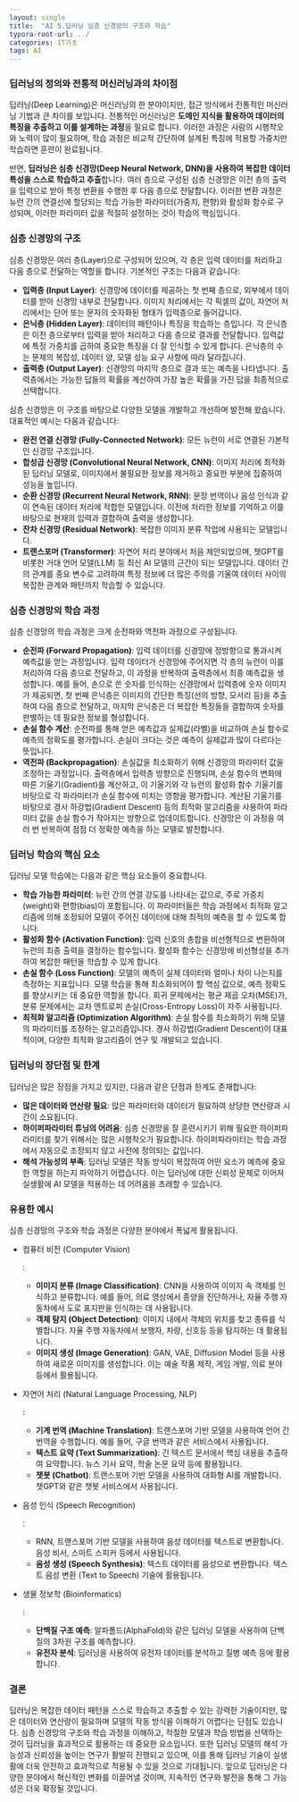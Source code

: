 ```yaml
---
layout: single
title:  "AI 5.딥러닝 심층 신경망의 구조와 학습"
typora-root-url: ../
categories: IT기초
tags: AI
---
```




### 딥러닝의 정의와 전통적 머신러닝과의 차이점

딥러닝(Deep Learning)은 머신러닝의 한 분야이지만, 접근 방식에서 전통적인 머신러닝 기법과 큰 차이를 보입니다. 전통적인 머신러닝은 **도메인 지식을 활용하여 데이터의 특징을 추출하고 이를 설계하는 과정**을 필요로 합니다. 이러한 과정은 사람의 시행착오와 노력이 많이 필요하며, 학습 과정은 비교적 간단하여 설계된 특징에 적용할 가중치만 학습하면 훈련이 완료됩니다.

반면, **딥러닝은 심층 신경망(Deep Neural Network, DNN)을 사용하여 복잡한 데이터 특성을 스스로 학습하고 추출**합니다. 여러 층으로 구성된 심층 신경망은 이전 층의 출력을 입력으로 받아 특정 변환을 수행한 후 다음 층으로 전달합니다. 이러한 변환 과정은 뉴런 간의 연결선에 할당되는 학습 가능한 파라미터(가중치, 편향)와 활성화 함수로 구성되며, 이러한 파라미터 값을 적절히 설정하는 것이 학습의 핵심입니다.

### 심층 신경망의 구조

심층 신경망은 여러 층(Layer)으로 구성되어 있으며, 각 층은 입력 데이터를 처리하고 다음 층으로 전달하는 역할을 합니다. 기본적인 구조는 다음과 같습니다:

- **입력층 (Input Layer)**: 신경망에 데이터를 제공하는 첫 번째 층으로, 외부에서 데이터를 받아 신경망 내부로 전달합니다. 이미지 처리에서는 각 픽셀의 값이, 자연어 처리에서는 단어 또는 문자의 숫자화된 형태가 입력층으로 들어갑니다.
- **은닉층 (Hidden Layer)**: 데이터의 패턴이나 특징을 학습하는 층입니다. 각 은닉층은 이전 층으로부터 입력을 받아 처리하고 다음 층으로 결과를 전달합니다. 입력값에 특정 가중치를 곱하여 중요한 특징을 더 잘 인식할 수 있게 합니다. 은닉층의 수는 문제의 복잡성, 데이터 양, 모델 성능 요구 사항에 따라 달라집니다.
- **출력층 (Output Layer)**: 신경망의 마지막 층으로 결과 또는 예측을 나타냅니다. 출력층에서는 가능한 답들의 확률을 계산하여 가장 높은 확률을 가진 답을 최종적으로 선택합니다.

심층 신경망은 이 구조를 바탕으로 다양한 모델을 개발하고 개선하며 발전해 왔습니다. 대표적인 예시는 다음과 같습니다:

- **완전 연결 신경망 (Fully-Connected Network)**: 모든 뉴런이 서로 연결된 기본적인 신경망 구조입니다.
- **합성곱 신경망 (Convolutional Neural Network, CNN)**: 이미지 처리에 최적화된 딥러닝 모델로, 이미지에서 불필요한 정보를 제거하고 중요한 부분에 집중하여 성능을 높입니다.
- **순환 신경망 (Recurrent Neural Network, RNN)**: 문장 번역이나 음성 인식과 같이 연속된 데이터 처리에 적합한 모델입니다. 이전에 처리한 정보를 기억하고 이를 바탕으로 현재의 입력과 결합하여 출력을 생성합니다.
- **잔차 신경망 (Residual Network)**: 복잡한 이미지 분류 작업에 사용되는 모델입니다.
- **트랜스포머 (Transformer)**: 자연어 처리 분야에서 처음 제안되었으며, 챗GPT를 비롯한 거대 언어 모델(LLM) 등 최신 AI 모델의 근간이 되는 모델입니다. 데이터 간의 관계를 중요 변수로 고려하여 특정 정보에 더 많은 주의를 기울여 데이터 사이의 복잡한 관계와 패턴까지 학습할 수 있습니다.

### 심층 신경망의 학습 과정

심층 신경망의 학습 과정은 크게 순전파와 역전파 과정으로 구성됩니다.

- **순전파 (Forward Propagation)**: 입력 데이터를 신경망에 정방향으로 통과시켜 예측값을 얻는 과정입니다. 입력 데이터가 신경망에 주어지면 각 층의 뉴런이 이를 처리하여 다음 층으로 전달하고, 이 과정을 반복하여 출력층에서 최종 예측값을 생성합니다. 예를 들어, 손으로 쓴 숫자를 인식하는 신경망에서 입력층에 숫자 이미지가 제공되면, 첫 번째 은닉층은 이미지의 간단한 특징(선의 방향, 모서리 등)을 추출하여 다음 층으로 전달하고, 마지막 은닉층은 더 복잡한 특징들을 결합하여 숫자를 판별하는 데 필요한 정보를 형성합니다.
- **손실 함수 계산**: 순전파를 통해 얻은 예측값과 실제값(라벨)을 비교하여 손실 함수로 예측의 정확도를 평가합니다. 손실이 크다는 것은 예측이 실제값과 많이 다르다는 뜻입니다.
- **역전파 (Backpropagation)**: 손실값을 최소화하기 위해 신경망의 파라미터 값을 조정하는 과정입니다. 출력층에서 입력층 방향으로 진행되며, 손실 함수의 변화에 따른 기울기(Gradient)를 계산하고, 이 기울기와 각 뉴런의 활성화 함수 기울기를 바탕으로 각 파라미터가 손실 함수에 미치는 영향을 평가합니다. 계산된 기울기를 바탕으로 경사 하강법(Gradient Descent) 등의 최적화 알고리즘을 사용하여 파라미터 값을 손실 함수가 작아지는 방향으로 업데이트합니다. 신경망은 이 과정을 여러 번 반복하여 점점 더 정확한 예측을 하는 모델로 발전합니다.

### 딥러닝 학습의 핵심 요소

딥러닝 모델 학습에는 다음과 같은 핵심 요소들이 중요합니다.

- **학습 가능한 파라미터**: 뉴런 간의 연결 강도를 나타내는 값으로, 주로 가중치(weight)와 편향(bias)이 포함됩니다. 이 파라미터들은 학습 과정에서 최적화 알고리즘에 의해 조정되어 모델이 주어진 데이터에 대해 최적의 예측을 할 수 있도록 합니다.
- **활성화 함수 (Activation Function)**: 입력 신호의 총합을 비선형적으로 변환하여 뉴런의 최종 출력을 결정하는 함수입니다. 활성화 함수는 신경망에 비선형성을 추가하여 복잡한 패턴을 학습할 수 있게 합니다.
- **손실 함수 (Loss Function)**: 모델의 예측이 실제 데이터와 얼마나 차이 나는지를 측정하는 지표입니다. 모델 학습을 통해 최소화되어야 할 핵심 값으로, 예측 정확도를 향상시키는 데 중요한 역할을 합니다. 회귀 문제에서는 평균 제곱 오차(MSE)가, 분류 문제에서는 교차 엔트로피 손실(Cross-Entropy Loss)이 자주 사용됩니다.
- **최적화 알고리즘 (Optimization Algorithm)**: 손실 함수를 최소화하기 위해 모델의 파라미터를 조정하는 알고리즘입니다. 경사 하강법(Gradient Descent)이 대표적이며, 다양한 최적화 알고리즘이 연구 및 개발되고 있습니다.

### 딥러닝의 장단점 및 한계

딥러닝은 많은 장점을 가지고 있지만, 다음과 같은 단점과 한계도 존재합니다:

- **많은 데이터와 연산량 필요**: 많은 파라미터와 데이터가 필요하여 상당한 연산량과 시간이 소요됩니다.
- **하이퍼파라미터 튜닝의 어려움**: 심층 신경망을 잘 훈련시키기 위해 필요한 하이퍼파라미터를 찾기 위해서는 많은 시행착오가 필요합니다. 하이퍼파라미터는 학습 과정에서 자동으로 조정되지 않고 사전에 정의되는 값입니다.
- **해석 가능성의 부족**: 딥러닝 모델은 작동 방식이 복잡하여 어떤 요소가 예측에 중요한 역할을 하는지 파악하기 어렵습니다. 이는 딥러닝에 대한 신뢰성 문제로 이어져 실생활에 AI 모델을 적용하는 데 어려움을 초래할 수 있습니다.

### 유용한 예시

심층 신경망의 구조와 학습 과정은 다양한 분야에서 폭넓게 활용됩니다.

- 컴퓨터 비전 (Computer Vision)

  :

  - **이미지 분류 (Image Classification)**: CNN을 사용하여 이미지 속 객체를 인식하고 분류합니다. 예를 들어, 의료 영상에서 종양을 진단하거나, 자율 주행 자동차에서 도로 표지판을 인식하는 데 사용됩니다.
  - **객체 탐지 (Object Detection)**: 이미지 내에서 객체의 위치를 찾고 종류를 식별합니다. 자율 주행 자동차에서 보행자, 차량, 신호등 등을 탐지하는 데 활용됩니다.
  - **이미지 생성 (Image Generation)**: GAN, VAE, Diffusion Model 등을 사용하여 새로운 이미지를 생성합니다. 이는 예술 작품 제작, 게임 개발, 의료 분야 등에서 활용됩니다.

- 자연어 처리 (Natural Language Processing, NLP)

  :

  - **기계 번역 (Machine Translation)**: 트랜스포머 기반 모델을 사용하여 언어 간 번역을 수행합니다. 예를 들어, 구글 번역과 같은 서비스에서 사용됩니다.
  - **텍스트 요약 (Text Summarization)**: 긴 텍스트 문서에서 핵심 내용을 추출하여 요약합니다. 뉴스 기사 요약, 학술 논문 요약 등에 활용됩니다.
  - **챗봇 (Chatbot)**: 트랜스포머 기반 모델을 사용하여 대화형 AI를 개발합니다. 챗GPT와 같은 챗봇 서비스에서 사용됩니다.

- 음성 인식 (Speech Recognition)

  :

  - RNN, 트랜스포머 기반 모델을 사용하여 음성 데이터를 텍스트로 변환합니다. 음성 비서, 스마트 스피커 등에서 사용됩니다.
  - **음성 생성 (Speech Synthesis)**: 텍스트 데이터를 음성으로 변환합니다. 텍스트 음성 변환 (Text to Speech) 기술에 활용됩니다.

- 생물 정보학 (Bioinformatics)

  :

  - **단백질 구조 예측**: 알파폴드(AlphaFold)와 같은 딥러닝 모델을 사용하여 단백질의 3차원 구조를 예측합니다.
  - **유전자 분석**: 딥러닝을 사용하여 유전자 데이터를 분석하고 질병 예측 등에 활용합니다.

### 결론

딥러닝은 복잡한 데이터 패턴을 스스로 학습하고 추출할 수 있는 강력한 기술이지만, 많은 데이터와 연산량이 필요하며 모델의 작동 방식을 이해하기 어렵다는 단점도 있습니다. 심층 신경망의 구조와 학습 과정을 이해하고, 적절한 모델과 학습 방법을 선택하는 것이 딥러닝을 효과적으로 활용하는 데 중요한 요소입니다. 또한 딥러닝 모델의 해석 가능성과 신뢰성을 높이는 연구가 활발히 진행되고 있으며, 이를 통해 딥러닝 기술이 실생활에 더욱 안전하고 효과적으로 적용될 수 있을 것으로 기대됩니다. 앞으로 딥러닝은 다양한 분야에서 혁신적인 변화를 이끌어낼 것이며, 지속적인 연구와 발전을 통해 그 가능성은 더욱 확장될 것입니다.
